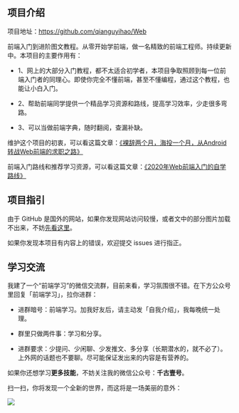 
## 项目介绍

项目地址：<https://github.com/qianguyihao/Web>

前端入门到进阶图文教程。从零开始学前端，做一名精致的前端工程师。持续更新中。本项目的主要作用有：


- 1、网上的大部分入门教程，都不太适合初学者，本项目争取照顾到每一位前端入门者的同理心。即使你完全不懂前端，甚至不懂编程，通过这个教程，也能让小白入门。

- 2、帮助前端同学提供一个精品学习资源和路线，提高学习效率，少走很多弯路。

- 3、可以当做前端字典，随时翻阅，查漏补缺。


维护这个项目的初衷，可以看这篇文章：[《裸辞两个月，海投一个月，从Android转战Web前端的求职之路》](https://www.cnblogs.com/qianguyihao/p/8732781.html)

前端入门路线和推荐学习资源，可以看这篇文章：[《2020年Web前端入门的自学路线》](https://www.cnblogs.com/qianguyihao/p/8776837.html)

## 项目指引

由于 GitHub 是国外的网站，如果你发现网站访问较慢，或者文中的部分图片加载不出来，不妨[先看这里](https://github.com/qianguyihao/Web/issues/20#issue-390074432)。

如果你发现本项目有内容上的错误，欢迎提交 issues 进行指正。

## 学习交流

我建了一个“前端学习”的微信交流群，目前来看，学习氛围很不错。在下方公众号里回复「前端学习」，拉你进群：

- 进群暗号：前端学习。加我好友后，请主动发「自我介绍」，我每晚统一处理。

- 群里只做两件事：学习和分享。

- 进群要求：少提问、少闲聊、少发推文、多分享（长期潜水的，就不必了）。上外网的话题也不要聊。尽可能保证发出来的内容是有营养的。

如果你还想学习**更多技能**，不妨关注我的微信公众号：**千古壹号**。

扫一扫，你将发现一个全新的世界，而这将是一场美丽的意外：

![](https://img.smyhvae.com/20200101.png)



